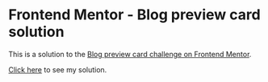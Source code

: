 # Frontend Mentor - Blog preview card solution

This is a solution to the [Blog preview card challenge on Frontend Mentor](https://www.frontendmentor.io/challenges/blog-preview-card-ckPaj01IcS).

[Click here](https://blog-preview-card-fedemoya.netlify.app/) to see my solution.